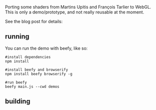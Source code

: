 

Porting some shaders from Martins Upitis and François Tarlier to WebGL. This is only a demo/prototype, and not really reusable at the moment.

See the blog post for details:


## running

You can run the demo with beefy, like so:

```
#install dependencies
npm install

#install beefy and browserify
npm install beefy browserify -g

#run beefy
beefy main.js --cwd demos
```

## building